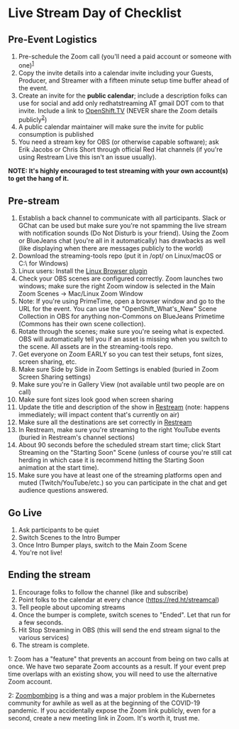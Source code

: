 # Live Stream Day of Checklist

## Pre-Event Logistics

1. Pre-schedule the Zoom call (you'll need a paid account or someone with one)<sup>[1](#footnote1)</sup>
1. Copy the invite details into a calendar invite including your Guests, Producer, and Streamer with a fifteen minute setup time buffer ahead of the event.
1. Create an invite for the **public calendar**; include a description folks can use for social and add only redhatstreaming AT gmail DOT com to that invite. Include a link to [OpenShift.TV](https://openshift.tv) (NEVER share the Zoom details publicly<sup>[2](#footnote2)</sup>)
1. A public calendar maintainer will make sure the invite for public consumption is published
1. You need a stream key for OBS (or otherwise capable software); ask Erik Jacobs or Chris Short through official Red Hat channels (if you're using Restream Live this isn't an issue usually).

**NOTE: It's highly encouraged to test streaming with your own account(s) to get the hang of it.**

## Pre-stream

1. Establish a back channel to communicate with all participants. Slack or GChat can be used but make sure you're not spamming the live stream with notification sounds (Do Not Disturb is your friend). Using the Zoom or BlueJeans chat (you're all in it automatically) has drawbacks as well (like displaying when there are messages publicly to the world)
1. Download the streaming-tools repo (put it in /opt/ on Linux/macOS or C:\ for Windows)
1. Linux users: Install the [Linux Browser plugin](https://github.com/cloud-platforms-streaming/streaming-docs/blob/master/streamers-guide.md#linux-browser-plugin)
1. Check your OBS scenes are configured correctly. Zoom launches two windows; make sure the right Zoom window is selected in the Main Zoom Scenes -> Mac/Linux Zoom Window
1. Note: If you're using PrimeTime, open a browser window and go to the URL for the event. You can use the "OpenShift_What's_New" Scene Collection in OBS for anything non-Commons on BlueJeans Primetime (Commons has their own scene collection).
1. Rotate through the scenes; make sure you're seeing what is expected. OBS will automatically tell you if an asset is missing when you switch to the scene. All assets are in the streaming-tools repo.
1. Get everyone on Zoom EARLY so you can test their setups, font sizes, screen sharing, etc.
1. Make sure Side by Side in Zoom Settings is enabled (buried in Zoom Screen Sharing settings)
1. Make sure you're in Gallery View (not available until two people are on call)
1. Make sure font sizes look good when screen sharing
1. Update the title and description of the show in [Restream](https://app.restream.io/titles) (note: happens immediately; will impact content that's currently on air)
1. Make sure all the destinations are set correctly in [Restream](https://restream.io/channel)
1. In Restream, make sure you're streaming to the right YouTube events (buried in Restream's channel sections)
1. About 90 seconds before the scheduled stream start time; click Start Streaming on the "Starting Soon" Scene (unless of course you're still cat herding in which case it is recommend hitting the Starting Soon animation at the start time).
1. Make sure you have at least one of the streaming platforms open and muted (Twitch/YouTube/etc.) so you can participate in the chat and get audience questions answered.

## Go Live

1. Ask participants to be quiet
1. Switch Scenes to the Intro Bumper
1. Once Intro Bumper plays, switch to the Main Zoom Scene
1. You're not live!

## Ending the stream

1. Encourage folks to follow the channel (like and subscribe)
1. Point folks to the calendar at every chance (https://red.ht/streamcal)
1. Tell people about upcoming streams
1. Once the bumper is complete, switch scenes to "Ended". Let that run for a few seconds.
1. Hit Stop Streaming in OBS (this will send the end stream signal to the various services)
1. The stream is complete.

<a name="footnote1">1</a>: Zoom has a "feature" that prevents an account from being on two calls at once. We have two separate Zoom accounts as a result. If your event prep time overlaps with an existing show, you will need to use the alternative Zoom account.

<a name="footnote2">2</a>: [Zoombombing](https://en.wikipedia.org/wiki/Zoombombing) is a thing and was a major problem in the Kubernetes community for awhile as well as at the beginning of the COVID-19 pandemic. If you accidentally expose the Zoom link publicly, even for a second, create a new meeting link in Zoom. It's worth it, trust me.

